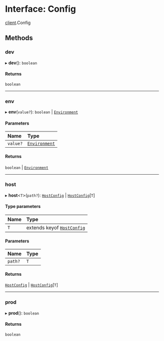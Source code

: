 # Interface: Config

[client](../modules/client.md).Config

## Methods

### dev

▸ **dev**(): `boolean`

#### Returns

`boolean`

___

### env

▸ **env**(`value?`): `boolean` \| [`Environment`](../README.md#environment)

#### Parameters

| Name | Type |
| :------ | :------ |
| `value?` | [`Environment`](../README.md#environment) |

#### Returns

`boolean` \| [`Environment`](../README.md#environment)

___

### host

▸ **host**\<`T`\>(`path?`): [`HostConfig`](HostConfig.md) \| [`HostConfig`](HostConfig.md)[`T`]

#### Type parameters

| Name | Type |
| :------ | :------ |
| `T` | extends keyof [`HostConfig`](HostConfig.md) |

#### Parameters

| Name | Type |
| :------ | :------ |
| `path?` | `T` |

#### Returns

[`HostConfig`](HostConfig.md) \| [`HostConfig`](HostConfig.md)[`T`]

___

### prod

▸ **prod**(): `boolean`

#### Returns

`boolean`
